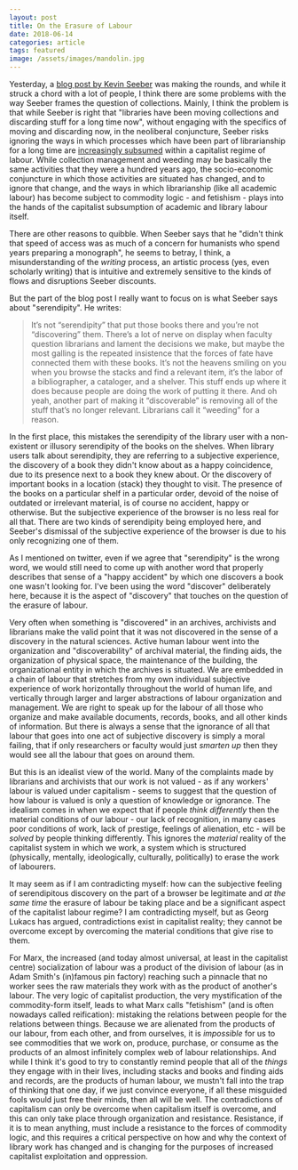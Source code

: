 ```yaml
---
layout: post
title: On the Erasure of Labour
date: 2018-06-14
categories: article
tags: featured
image: /assets/images/mandolin.jpg
---
```


Yesterday, a [blog post by Kevin
Seeber](http://kevinseeber.com/blog/amber/) was making the rounds, and
while it struck a chord with a lot of people, I think there are some
problems with the way Seeber frames the question of collections. Mainly,
I think the problem is that while Seeber is right that "libraries have
been moving collections and discarding stuff for a long time now",
without engaging with the specifics of moving and discarding now, in the
neoliberal conjuncture, Seeber risks ignoring the ways in which
processes which have been part of librarianship for a long time are
[increasingly
subsumed](https://journal.radicallibrarianship.org/index.php/journal/article/view/25) within a capitalist regime of labour. While collection
management and weeding may be basically the same activities that they
were a hundred years ago, the socio-economic conjuncture in which those
activities are situated has changed, and to ignore that change, and the
ways in which librarianship (like all academic labour) has become
subject to commodity logic - and fetishism - plays into the hands of the
capitalist subsumption of academic and library labour itself.

There are other reasons to quibble. When Seeber says that he "didn't
think that speed of access was as much of a concern for humanists who
spend years preparing a monograph", he seems to betray, I think, a misunderstanding
of the *writing* process, an artistic process (yes, even scholarly writing) that is intuitive and extremely sensitive to the kinds of flows and disruptions Seeber discounts.

But the part of the blog post I really want to focus on is what Seeber
says about "serendipity". He writes:

>It’s not “serendipity” that put those books there and you’re not
>“discovering” them. There’s a lot of nerve on display when faculty
>question librarians and lament the decisions we make, but maybe the
>most galling is the repeated insistence that the forces of fate have
>connected them with these books. It’s not the heavens smiling on you
>when you browse the stacks and find a relevant item, it’s the labor of
>a bibliographer, a cataloger, and a shelver. This stuff ends up where
>it does because people are doing the work of putting it there. And oh
>yeah, another part of making it “discoverable” is removing all of the
>stuff that’s no longer relevant. Librarians call it “weeding” for a
>reason.

In the first place, this mistakes the serendipity of the library user
with a non-existent or illusory serendipity of the books on the shelves. When
library users talk about serendipity, they are referring to a subjective
experience, the discovery of a book they didn't know about as a happy
coincidence, due to its presence next to a book they knew about. Or the
discovery of important books in a location (stack) they thought to
visit. The presence of the books on a particular shelf in a particular
order, devoid of the noise of outdated or irrelevant material, is of
course no accident, happy or otherwise. But the subjective experience of
the browser is no less real for all that. There are two kinds of
serendipity being employed here, and Seeber's dismissal of the
subjective experience of the browser is due to his only recognizing one
of them.

As I mentioned on twitter, even if we agree that "serendipity" is the
wrong word, we would still need to come up with another word that
properly describes that sense of a "happy accident" by which one
discovers a book one wasn't looking for. I've been using the word
"discover" deliberately here, because it is the aspect of "discovery"
that touches on the question of the erasure of labour.

Very often when something is "discovered" in an archives, archivists and
librarians make the valid point that it was not discovered in the sense
of a discovery in the natural sciences. Active human labour went into
the organization and "discoverability" of archival material, the finding
aids, the organization of physical space, the maintenance of the
building, the organizational entity in which the archives is situated.
We are embedded in a chain of labour that stretches from my own
individual subjective experience of work horizontally throughout the
world of human life, and vertically through larger and larger
abstractions of labour organization and management. We are right to
speak up for the labour of all those who organize and make available
documents, records, books, and all other kinds of information. But there
is always a sense that the ignorance of all that labour that goes into
one act of subjective discovery is simply a moral failing, that if only
researchers or faculty would just *smarten up* then they would see all
the labour that goes on around them.

But this is an idealist view of the world. Many of the complaints made
by librarians and archivists that our work is not valued - as if any
workers' labour is valued under capitalism - seems to suggest that the
question of how labour is valued is only a question of knowledge or
ignorance. The idealism comes in when
we expect that if people *think differently* then the material
conditions of our labour - our lack of recognition, in many cases poor
conditions of work, lack of prestige, feelings of alienation, etc - will be *solved* by people
thinking differently. This ignores the *material* reality of the
capitalist system in which we work, a system which is structured (physically,
mentally, ideologically, culturally, politically) to erase the work of
labourers.

It may seem as if I am contradicting myself: how can the subjective
feeling of serendipitous discovery on the part of a browser be
legitimate and *at the same time* the erasure of labour be taking place
and be a significant aspect of the capitalist labour regime? I am
contradicting myself, but as Georg Lukacs has argued, contradictions
exist in capitalist reality; they cannot be overcome except by
overcoming the material conditions that give rise to them.

For Marx, the increased (and today almost universal, at least in the
capitalist centre) socialization of labour was a product of the division
of labour (as in Adam Smith's (in)famous pin factory) reaching such a
pinnacle that no worker sees the raw materials they work with as the
product of another's labour. The very logic of capitalist production,
the very mystification of the commodity-form itself, leads to what Marx
calls "fetishism" (and is often nowadays called reification): mistaking
the relations between people for the relations between things. Because
we are alienated from the products of our labour, from each other, and
from ourselves, it is *impossible* for us to see commodities that we
work on, produce, purchase, or consume as the products of an almost
infinitely complex web of labour relationships. And while I think it's
good to try to constantly remind people that all of the *things* they
engage with in their lives, including stacks and books and finding aids
and records, are the products of human labour, we mustn't fall into the
trap of thinking that one day, if we just convince everyone, if all
these misguided fools would just free their minds, then all will be
well. The contradictions of
capitalism can only be overcome when capitalism itself is overcome, and
this can only take place through organization and resistance.
Resistance, if it is to mean anything, must include a resistance to the
forces of commodity logic, and this requires a critical perspective on
how and why the context of library work has changed and is changing for
the purposes of increased capitalist exploitation and oppression.
